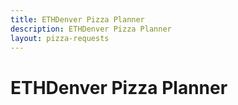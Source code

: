 ```yaml
---
title: ETHDenver Pizza Planner
description: ETHDenver Pizza Planner
layout: pizza-requests
---
```


# ETHDenver Pizza Planner
